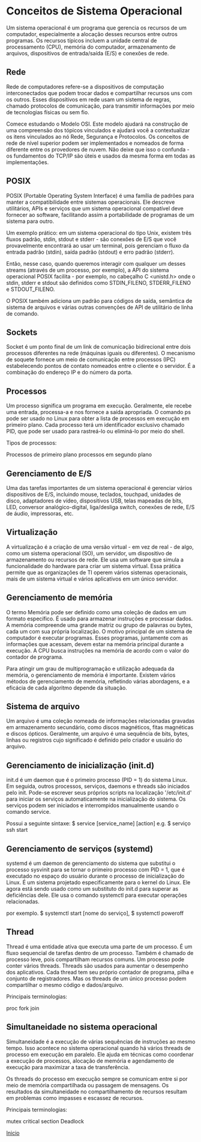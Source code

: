 # **Conceitos de Sistema Operacional**

Um sistema operacional é um programa que gerencia os recursos de um computador, especialmente a alocação desses recursos entre outros programas. Os recursos típicos incluem a unidade central de processamento (CPU), memória do computador, armazenamento de arquivos, dispositivos de entrada/saída (E/S) e conexões de rede.

## **Rede**

Rede de computadores refere-se a dispositivos de computação interconectados que podem trocar dados e compartilhar recursos uns com os outros. Esses dispositivos em rede usam um sistema de regras, chamado protocolos de comunicação, para transmitir informações por meio de tecnologias físicas ou sem fio.

Comece estudando o Modelo OSI. Este modelo ajudará na construção de uma compreensão dos tópicos vinculados e ajudará você a contextualizar os itens vinculados ao nó Rede, Segurança e Protocolos. Os conceitos de rede de nível superior podem ser implementados e nomeados de forma diferente entre os provedores de nuvem. Não deixe que isso o confunda - os fundamentos do TCP/IP são úteis e usados da mesma forma em todas as implementações.

## **POSIX**

POSIX (Portable Operating System Interface) é uma família de padrões para manter a compatibilidade entre sistemas operacionais. Ele descreve utilitários, APIs e serviços que um sistema operacional compatível deve fornecer ao software, facilitando assim a portabilidade de programas de um sistema para outro.

Um exemplo prático: em um sistema operacional do tipo Unix, existem três fluxos padrão, stdin, stdout e stderr - são conexões de E/S que você provavelmente encontrará ao usar um terminal, pois gerenciam o fluxo da entrada padrão (stdin), saída padrão (stdout) e erro padrão (stderr).

Então, nesse caso, quando queremos interagir com qualquer um desses streams (através de um processo, por exemplo), a API do sistema operacional POSIX facilita - por exemplo, no cabeçalho C <unistd.h> onde o stdin, stderr e stdout são definidos como STDIN_FILENO, STDERR_FILENO e STDOUT_FILENO.

O POSIX também adiciona um padrão para códigos de saída, semântica de sistema de arquivos e várias outras convenções de API de utilitário de linha de comando.

## **Sockets**

Socket é um ponto final de um link de comunicação bidirecional entre dois processos diferentes na rede (máquinas iguais ou diferentes). O mecanismo de soquete fornece um meio de comunicação entre processos (IPC) estabelecendo pontos de contato nomeados entre o cliente e o servidor. É a combinação do endereço IP e do número da porta.

## **Processos**

Um processo significa um programa em execução. Geralmente, ele recebe uma entrada, processa-a e nos fornece a saída apropriada. O comando ps pode ser usado no Linux para obter a lista de processos em execução em primeiro plano. Cada processo terá um identificador exclusivo chamado PID, que pode ser usado para rastreá-lo ou eliminá-lo por meio do shell.

Tipos de processos:

Processos de primeiro plano
processos em segundo plano

## **Gerenciamento de E/S**

Uma das tarefas importantes de um sistema operacional é gerenciar vários dispositivos de E/S, incluindo mouse, teclados, touchpad, unidades de disco, adaptadores de vídeo, dispositivos USB, telas mapeadas de bits, LED, conversor analógico-digital, liga/desliga switch, conexões de rede, E/S de áudio, impressoras, etc.

## **Virtualização**

A virtualização é a criação de uma versão virtual - em vez de real - de algo, como um sistema operacional (SO), um servidor, um dispositivo de armazenamento ou recursos de rede. Ele usa um software que simula a funcionalidade do hardware para criar um sistema virtual. Essa prática permite que as organizações de TI operem vários sistemas operacionais, mais de um sistema virtual e vários aplicativos em um único servidor.

## **Gerenciamento de memória**

O termo Memória pode ser definido como uma coleção de dados em um formato específico. É usado para armazenar instruções e processar dados. A memória compreende uma grande matriz ou grupo de palavras ou bytes, cada um com sua própria localização. O motivo principal de um sistema de computador é executar programas. Esses programas, juntamente com as informações que acessam, devem estar na memória principal durante a execução. A CPU busca instruções na memória de acordo com o valor do contador de programa.

Para atingir um grau de multiprogramação e utilização adequada da memória, o gerenciamento de memória é importante. Existem vários métodos de gerenciamento de memória, refletindo várias abordagens, e a eficácia de cada algoritmo depende da situação.

## **Sistema de arquivo**

Um arquivo é uma coleção nomeada de informações relacionadas gravadas em armazenamento secundário, como discos magnéticos, fitas magnéticas e discos ópticos. Geralmente, um arquivo é uma sequência de bits, bytes, linhas ou registros cujo significado é definido pelo criador e usuário do arquivo.

## **Gerenciamento de inicialização (init.d)**

init.d é um daemon que é o primeiro processo (PID = 1) do sistema Linux. Em seguida, outros processos, serviços, daemons e threads são iniciados pelo init. Pode-se escrever seus próprios scripts na localização '/etc/init.d' para iniciar os serviços automaticamente na inicialização do sistema. Os serviços podem ser iniciados e interrompidos manualmente usando o comando service.

Possui a seguinte sintaxe: $ service [service_name] [action] e.g. $ serviço ssh start

## **Gerenciamento de serviços (systemd)**

systemd é um daemon de gerenciamento do sistema que substitui o processo sysvinit para se tornar o primeiro processo com PID = 1, que é executado no espaço do usuário durante o processo de inicialização do Linux. É um sistema projetado especificamente para o kernel do Linux. Ele agora está sendo usado como um substituto do init.d para superar as deficiências dele. Ele usa o comando systemctl para executar operações relacionadas.

por exemplo. $ systemctl start [nome do serviço], $ systemctl poweroff

## **Thread** 

Thread é uma entidade ativa que executa uma parte de um processo. É um fluxo sequencial de tarefas dentro de um processo. Também é chamado de processo leve, pois compartilham recursos comuns. Um processo pode conter vários threads. Threads são usados para aumentar o desempenho dos aplicativos. Cada thread tem seu próprio contador de programa, pilha e conjunto de registradores. Mas os threads de um único processo podem compartilhar o mesmo código e dados/arquivo.

Principais terminologias:

proc
fork
join

## **Simultaneidade no sistema operacional**

Simultaneidade é a execução de várias sequências de instruções ao mesmo tempo. Isso acontece no sistema operacional quando há vários threads de processo em execução em paralelo. Ele ajuda em técnicas como coordenar a execução de processos, alocação de memória e agendamento de execução para maximizar a taxa de transferência.

Os threads do processo em execução sempre se comunicam entre si por meio de memória compartilhada ou passagem de mensagens. Os resultados da simultaneidade no compartilhamento de recursos resultam em problemas como impasses e escassez de recursos.

Principais terminologias:

mutex
critical section
Deadlock

 [Inicio](../../README.md)